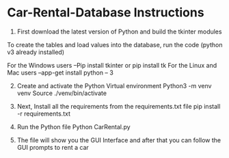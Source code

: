 # Car-Rental-Database Instructions
 

1) First download the latest version of Python and build the tkinter modules 

To create the tables and load values into the database, run the code (python v3 already installed)

For the Windows users –Pip install tkinter or pip install tk
For the Linux and Mac users –app-get install python – 3


2) Create and activate the Python Virtual environment 
Python3 -m venv venv
Source ./venv/bin/activate


3) Next, Install all the requirements from the requirements.txt file
pip install -r requirements.txt


4) Run the Python file
Python CarRental.py


5) The file will show you the GUI Interface and after that you can follow the GUI prompts to rent a car
